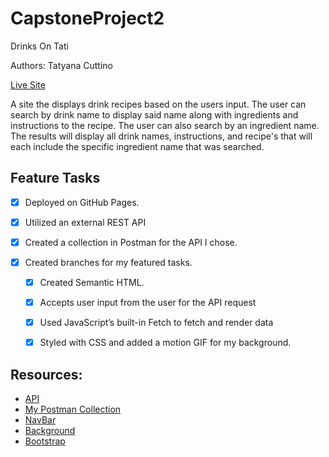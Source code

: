 # CapstoneProject2
Drinks On Tati

Authors: Tatyana Cuttino

[Live Site](https://tatyanac94.github.io/capstone-project-2/)

A site the displays drink recipes based on the users input.
The user can search by drink name to display said name along with ingredients and instructions to the recipe.
The user can also search by an ingredient name. The results will display all drink names, instructions, and recipe's that will each include the specific ingredient name that was searched.

## Feature Tasks

- [x] Deployed on GitHub Pages.

- [x] Utilized an external REST API

- [x] Created a collection in Postman for the API I chose.

- [x] Created branches for my featured tasks.

  - [x] Created Semantic HTML.
     
  - [x] Accepts user input from the user for the API request 

  - [x] Used JavaScript’s built-in Fetch to fetch and render data
     
  - [x] Styled with CSS and added a motion GIF for my background.


## Resources:
* [API](https://api-ninjas.com/api/cocktail)
* [My Postman Collection](https://www.postman.com/tatyanac94/workspace/my-projects/collection/34457002-49a75ca8-39f6-4f4c-b84f-65ec4ebea4be?action=share&creator=34457002)
* [NavBar](https://www.codehim.com/bootstrap/sidebar-menu-hover-show-hide-bootstrap-5/)
* [Background](https://giphy.com/gifs/drinking-alcohol-shots-wpVM8uZMwThC0)
* [Bootstrap](https://getbootstrap.com/docs/5.0/getting-started/introduction/)
